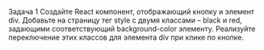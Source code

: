 Задача 1 
Создайте React компонент, отображающий кнопку и элемент div. Добавьте на страницу тег style с двумя классами – black и red, задающими соответствующий background-color элементу. Реализуйте переключение этих классов для элемента div при клике по кнопке.